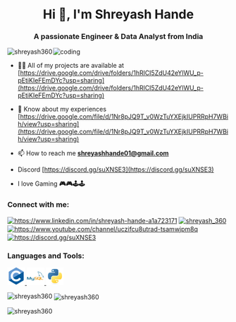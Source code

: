 <h1 align="center">Hi 👋, I'm Shreyash Hande</h1>
<h3 align="center">A passionate Engineer & Data Analyst from India</h3>
<img align="right" alt="coding" width="400" src="https://user-images.githubusercontent.com/55389276/140866485-8fb1c876-9a8f-4d6a-98dc-08c4981eaf70.gif">
<p align="left"> <img src="https://komarev.com/ghpvc/?username=shreyash360&label=Profile%20views&color=0e75b6&style=flat" alt="shreyash360" /> </p>

- 👨‍💻 All of my projects are available at [https://drive.google.com/drive/folders/1hRlCI5ZdU42eYlWU_p-pEtiKIeFEmDYc?usp=sharing](https://drive.google.com/drive/folders/1hRlCI5ZdU42eYlWU_p-pEtiKIeFEmDYc?usp=sharing)

- 📄 Know about my experiences [https://drive.google.com/file/d/1Nr8pJQ9T_v0WzTuYXEjkIUPRRpH7WBih/view?usp=sharing](https://drive.google.com/file/d/1Nr8pJQ9T_v0WzTuYXEjkIUPRRpH7WBih/view?usp=sharing)

- 📫 How to reach me **shreyashhande01@gmail.com**

- Discord [https://discord.gg/suXNSE3](https://discord.gg/suXNSE3)

- I love Gaming **🎮🎮🕹️🕹️**

<h3 align="left">Connect with me:</h3>
<p align="left">
<a href="https://linkedin.com/in/shreyash-hande" target="blank"><img align="center" src="https://raw.githubusercontent.com/rahuldkjain/github-profile-readme-generator/master/src/images/icons/Social/linked-in-alt.svg" alt="https://www.linkedin.com/in/shreyash-hande-a1a723171" height="30" width="40" /></a>
<a href="https://instagram.com/shreyash__360" target="blank"><img align="center" src="https://raw.githubusercontent.com/rahuldkjain/github-profile-readme-generator/master/src/images/icons/Social/instagram.svg" alt="shreyash_360" height="30" width="40" /></a>
<a href="https://www.youtube.com/c/https://www.youtube.com/channel/uczifcu8utrad-tsamwjpm8q" target="blank"><img align="center" src="https://raw.githubusercontent.com/rahuldkjain/github-profile-readme-generator/master/src/images/icons/Social/youtube.svg" alt="https://www.youtube.com/channel/uczifcu8utrad-tsamwjpm8q" height="30" width="40" /></a>
<a href="https://discord.gg/https://discord.gg/suXNSE3" target="blank"><img align="center" src="https://raw.githubusercontent.com/rahuldkjain/github-profile-readme-generator/master/src/images/icons/Social/discord.svg" alt="https://discord.gg/suXNSE3" height="30" width="40" /></a>
</p>

<h3 align="left">Languages and Tools:</h3>
<p align="left"> <a href="https://www.cprogramming.com/" target="_blank" rel="noreferrer"> <img src="https://raw.githubusercontent.com/devicons/devicon/master/icons/c/c-original.svg" alt="c" width="40" height="40"/> </a> <a href="https://www.mysql.com/" target="_blank" rel="noreferrer"> <img src="https://raw.githubusercontent.com/devicons/devicon/master/icons/mysql/mysql-original-wordmark.svg" alt="mysql" width="40" height="40"/> </a> <a href="https://www.python.org" target="_blank" rel="noreferrer"> <img src="https://raw.githubusercontent.com/devicons/devicon/master/icons/python/python-original.svg" alt="python" width="40" height="40"/> </a> </p>

<p><img align="left" src="https://github-readme-stats.vercel.app/api/top-langs?username=shreyash360&show_icons=true&locale=en&layout=compact" alt="shreyash360" /></p>

<p>&nbsp;<img align="center" src="https://github-readme-stats.vercel.app/api?username=shreyash360&show_icons=true&locale=en" alt="shreyash360" /></p>

<p><img align="center" src="https://github-readme-streak-stats.herokuapp.com/?user=shreyash360&" alt="shreyash360" /></p>


